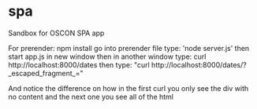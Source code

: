 # spa
Sandbox for OSCON SPA app

For prerender:
  npm install 
  go into prerender file
  type: 'node server.js'
  then start app.js in new window
  then in another window type: curl http://localhost:8000/dates
  then type: 
  "curl http://localhost:8000/dates/?_escaped_fragment\_="
  
  
  And notice the difference on how in the first curl you only see the div with no content and the next one you see all of the html
  
